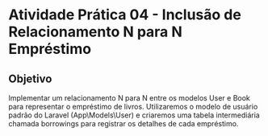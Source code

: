 
# Atividade Prática 04 - Inclusão de Relacionamento N para N Empréstimo

## Objetivo

Implementar um relacionamento N para N entre os modelos User e Book para representar o empréstimo de livros. Utilizaremos o modelo de usuário padrão do Laravel (App\Models\User) e criaremos uma tabela intermediária chamada borrowings para registrar os detalhes de cada empréstimo.
